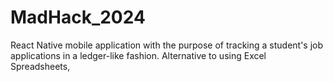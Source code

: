 # MadHack_2024

React Native mobile application with the purpose of tracking a student's job applications in a ledger-like fashion. Alternative to using Excel Spreadsheets,

